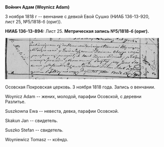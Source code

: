 **Войнич Адам (Woynicz Adam)**

3 ноября 1818 г -- венчание с девкой Евой Сушко (НИАБ 136-13-920, лист
25, №5/1818-б (ориг)).

**НИАБ 136-13-894:** Лист 25. **Метрическая запись №5/1818-б (ориг).**

![](./media/d190da1ad02e626c57b2cd01616d0fddbf9e3a07.png)

Осовская Покровская церковь. 3 ноября 1818 года. Запись о венчании.

Woynicz Adam -- жених, молодой, парафии Осовской, с деревни Разлитье.

Suszkowna Ewa -- невеста, девка, парафии Осовской.

Skakun Jan -- свидетель.

Suszko Stefan -- свидетель.

Woyniewicz Tomasz -- ксёндз.
